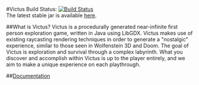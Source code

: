 #Victus
Build Status: [![Build Status](https://travis-ci.org/zThorn/Victus.svg?branch=master)](https://travis-ci.org/zThorn/Victus)<br>
The latest stable jar is available <a href="https://github.com/zThorn/Victus/releases">here</a>.

##What is Victus?
Victus is a procedurally generated near-infinite first person exploration game, written in Java using LibGDX.  Victus makes use of existing raycasting rendering techniques in order to generate a "nostalgic" experience, similar to those seen in Wolfenstein 3D and Doom.  The goal of Victus is exploration and survival through a complex labyrinth.  What you discover and accomplish within Victus is up to the player entirely, and we aim to make a unique experience on each playthrough.


##<a href="https://github.com/zThorn/Victus-Docs">Documentation</a>
